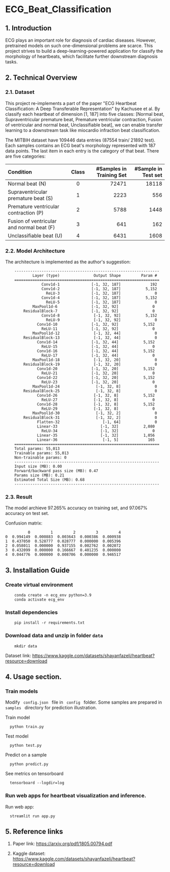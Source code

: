 # ECG_Beat_Classification

## 1. Introduction 
ECG plays an important role for diagnosis of cardiac diseases. However, pretrained models on such one-dimensional problems are scarce. 
This project strives to build a deep-learning-powered application for classify the morphology of heartbeats, which facilitate further downstream diagnosis tasks.

## 2. Technical Overview

### 2.1. Dataset
This project re-implements a part of the paper "ECG Heartbeat Classification: A Deep Transferable Representation" by Kachusee et al. By classify each heartbeat of dimension [1, 187] into five classes: [Normal beat, Supraventricular premature beat, Premature ventricular contraction, Fusion of ventricular and normal beat, Unclassifiable beat], we can enable transfer learning to a downstream task like miocardio infraction beat classification.

The MITBIH dataset have 109446 data entries (87554 train/ 21892 test). Each samples contains an ECG beat's morphology represented with 187 data points. The last item in each entry is the category of that beat.
There are five categories:

| Condition                                 | Class      | #Samples in Training Set | #Sample in Test set |
| :--------------------------------------   | :--------: | -----------------------: | ------------------: |
| Normal beat (N)                           | 0          | 72471                    | 18118               | 
| Supraventricular premature beat (S)       | 1          | 2223                     | 556                 | 
| Premature ventricular contraction (P)     | 2          | 5788                     | 1448                |
| Fusion of ventricular and normal beat (F) | 3          | 641                      | 162                 |
| Unclassifiable beat (U)                   | 4          | 6431                     | 1608                |

### 2.2. Model Architecture
The architecture is implemented as the author's suggestion:
```
    ----------------------------------------------------------------
            Layer (type)               Output Shape         Param #
    ================================================================
                Conv1d-1              [-1, 32, 187]             192
                Conv1d-2              [-1, 32, 187]           5,152
                  ReLU-3              [-1, 32, 187]               0
                Conv1d-4              [-1, 32, 187]           5,152
                  ReLU-5              [-1, 32, 187]               0
            MaxPool1d-6               [-1, 32, 92]               0
        ResidualBlock-7               [-1, 32, 92]               0
                Conv1d-8               [-1, 32, 92]           5,152
                  ReLU-9               [-1, 32, 92]               0
              Conv1d-10               [-1, 32, 92]           5,152
                ReLU-11               [-1, 32, 92]               0
            MaxPool1d-12               [-1, 32, 44]               0
        ResidualBlock-13               [-1, 32, 44]               0
              Conv1d-14               [-1, 32, 44]           5,152
                ReLU-15               [-1, 32, 44]               0
              Conv1d-16               [-1, 32, 44]           5,152
                ReLU-17               [-1, 32, 44]               0
            MaxPool1d-18               [-1, 32, 20]               0
        ResidualBlock-19               [-1, 32, 20]               0
              Conv1d-20               [-1, 32, 20]           5,152
                ReLU-21               [-1, 32, 20]               0
              Conv1d-22               [-1, 32, 20]           5,152
                ReLU-23               [-1, 32, 20]               0
            MaxPool1d-24                [-1, 32, 8]               0
        ResidualBlock-25                [-1, 32, 8]               0
              Conv1d-26                [-1, 32, 8]           5,152
                ReLU-27                [-1, 32, 8]               0
              Conv1d-28                [-1, 32, 8]           5,152
                ReLU-29                [-1, 32, 8]               0
            MaxPool1d-30                [-1, 32, 2]               0
        ResidualBlock-31                [-1, 32, 2]               0
              Flatten-32                   [-1, 64]               0
              Linear-33                   [-1, 32]           2,080
                ReLU-34                   [-1, 32]               0
              Linear-35                   [-1, 32]           1,056
              Linear-36                    [-1, 5]             165
    ================================================================
    Total params: 55,013
    Trainable params: 55,013
    Non-trainable params: 0
    ----------------------------------------------------------------
    Input size (MB): 0.00
    Forward/backward pass size (MB): 0.47
    Params size (MB): 0.21
    Estimated Total Size (MB): 0.68
    ----------------------------------------------------------------
```
### 2.3. Result
The model archieve 97.265% accuracy on training set, and 97.067% accuracy on test set.

Confusion matrix:
```
          0         1         2         3         4
0  0.994149  0.000883  0.003643  0.000386  0.000938
1  0.437050  0.528777  0.028777  0.000000  0.005396
2  0.058011  0.000000  0.937155  0.002762  0.002072
3  0.432099  0.000000  0.166667  0.401235  0.000000
4  0.044776  0.000000  0.008706  0.000000  0.946517
```

## 3. Installation Guide
### Create virtual environment
```
    conda create -n ecg_env python=3.9
    conda activate ecg_env
```

### Install dependencies
```
    pip install -r requirements.txt
```

### Download data and unzip in folder <code>data</code>
```
    mkdir data
```
Dataset link: https://www.kaggle.com/datasets/shayanfazeli/heartbeat?resource=download

## 4. Usage section.
### Train models
Modify <code> config.json </code> file in <code> config </code> folder. Some samples are prepared in <code> samples </code> directory for prediction illustration. 

Train model
```
  python train.py
```

Test model
```
  python test.py
```

Predict on a sample
```
  python predict.py
```

See metrics on tensorboard
```
  tensorboard --logdir=log
```

### Run web apps for heartbeat visualization and inference.
Run web app:
```
  streamlit run app.py
```

## 5. Reference links
1. Paper link:
https://arxiv.org/pdf/1805.00794.pdf

2. Kaggle dataset:
https://www.kaggle.com/datasets/shayanfazeli/heartbeat?resource=download



